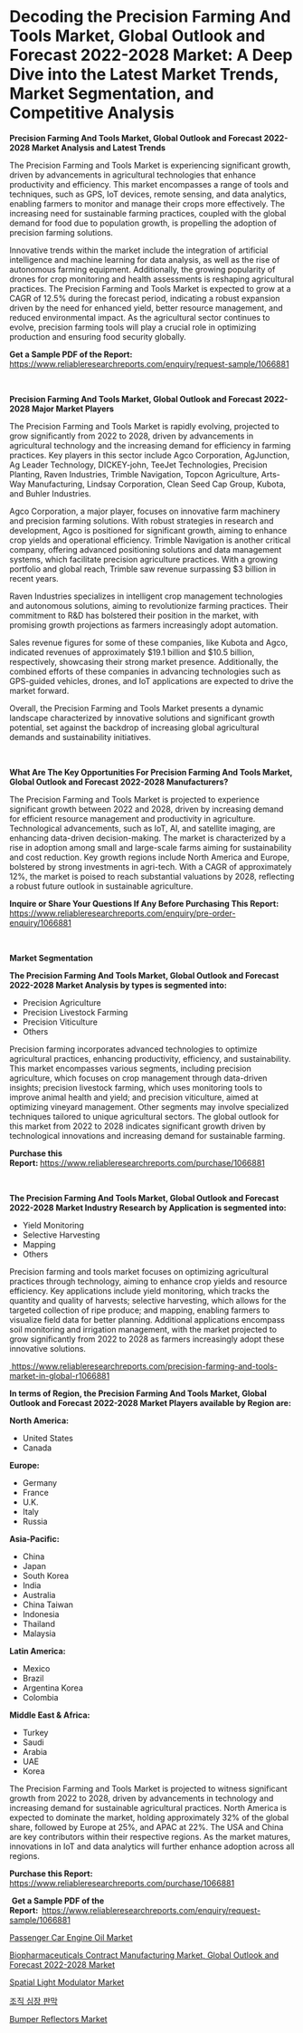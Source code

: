 <p><h1>Decoding the Precision Farming And Tools Market, Global Outlook and Forecast 2022-2028 Market: A Deep Dive into the Latest Market Trends, Market Segmentation, and Competitive Analysis</h1></p><p><strong>Precision Farming And Tools Market, Global Outlook and Forecast 2022-2028 Market Analysis and Latest Trends</strong></p>
<p><p>The Precision Farming and Tools Market is experiencing significant growth, driven by advancements in agricultural technologies that enhance productivity and efficiency. This market encompasses a range of tools and techniques, such as GPS, IoT devices, remote sensing, and data analytics, enabling farmers to monitor and manage their crops more effectively. The increasing need for sustainable farming practices, coupled with the global demand for food due to population growth, is propelling the adoption of precision farming solutions.</p><p>Innovative trends within the market include the integration of artificial intelligence and machine learning for data analysis, as well as the rise of autonomous farming equipment. Additionally, the growing popularity of drones for crop monitoring and health assessments is reshaping agricultural practices. The Precision Farming and Tools Market is expected to grow at a CAGR of 12.5% during the forecast period, indicating a robust expansion driven by the need for enhanced yield, better resource management, and reduced environmental impact. As the agricultural sector continues to evolve, precision farming tools will play a crucial role in optimizing production and ensuring food security globally.</p></p>
<p><strong>Get a Sample PDF of the Report:&nbsp;</strong> <a href="https://www.reliableresearchreports.com/enquiry/request-sample/1066881">https://www.reliableresearchreports.com/enquiry/request-sample/1066881</a></p>
<p>&nbsp;</p>
<p><strong>Precision Farming And Tools Market, Global Outlook and Forecast 2022-2028 Major Market Players</strong></p>
<p><p>The Precision Farming and Tools Market is rapidly evolving, projected to grow significantly from 2022 to 2028, driven by advancements in agricultural technology and the increasing demand for efficiency in farming practices. Key players in this sector include Agco Corporation, AgJunction, Ag Leader Technology, DICKEY-john, TeeJet Technologies, Precision Planting, Raven Industries, Trimble Navigation, Topcon Agriculture, Arts-Way Manufacturing, Lindsay Corporation, Clean Seed Cap Group, Kubota, and Buhler Industries.</p><p>Agco Corporation, a major player, focuses on innovative farm machinery and precision farming solutions. With robust strategies in research and development, Agco is positioned for significant growth, aiming to enhance crop yields and operational efficiency. Trimble Navigation is another critical company, offering advanced positioning solutions and data management systems, which facilitate precision agriculture practices. With a growing portfolio and global reach, Trimble saw revenue surpassing $3 billion in recent years.</p><p>Raven Industries specializes in intelligent crop management technologies and autonomous solutions, aiming to revolutionize farming practices. Their commitment to R&D has bolstered their position in the market, with promising growth projections as farmers increasingly adopt automation.</p><p>Sales revenue figures for some of these companies, like Kubota and Agco, indicated revenues of approximately $19.1 billion and $10.5 billion, respectively, showcasing their strong market presence. Additionally, the combined efforts of these companies in advancing technologies such as GPS-guided vehicles, drones, and IoT applications are expected to drive the market forward.</p><p>Overall, the Precision Farming and Tools Market presents a dynamic landscape characterized by innovative solutions and significant growth potential, set against the backdrop of increasing global agricultural demands and sustainability initiatives.</p></p>
<p>&nbsp;</p>
<p><strong>What Are The Key Opportunities For Precision Farming And Tools Market, Global Outlook and Forecast 2022-2028 Manufacturers?</strong></p>
<p><p>The Precision Farming and Tools Market is projected to experience significant growth between 2022 and 2028, driven by increasing demand for efficient resource management and productivity in agriculture. Technological advancements, such as IoT, AI, and satellite imaging, are enhancing data-driven decision-making. The market is characterized by a rise in adoption among small and large-scale farms aiming for sustainability and cost reduction. Key growth regions include North America and Europe, bolstered by strong investments in agri-tech. With a CAGR of approximately 12%, the market is poised to reach substantial valuations by 2028, reflecting a robust future outlook in sustainable agriculture.</p></p>
<p><strong>Inquire or Share Your Questions If Any Before Purchasing This Report:</strong> <a href="https://www.reliableresearchreports.com/enquiry/pre-order-enquiry/1066881">https://www.reliableresearchreports.com/enquiry/pre-order-enquiry/1066881</a></p>
<p>&nbsp;</p>
<p><strong>Market Segmentation</strong></p>
<p><strong>The Precision Farming And Tools Market, Global Outlook and Forecast 2022-2028 Market Analysis by types is segmented into:</strong></p>
<p><ul><li>Precision Agriculture</li><li>Precision Livestock Farming</li><li>Precision Viticulture</li><li>Others</li></ul></p>
<p><p>Precision farming incorporates advanced technologies to optimize agricultural practices, enhancing productivity, efficiency, and sustainability. This market encompasses various segments, including precision agriculture, which focuses on crop management through data-driven insights; precision livestock farming, which uses monitoring tools to improve animal health and yield; and precision viticulture, aimed at optimizing vineyard management. Other segments may involve specialized techniques tailored to unique agricultural sectors. The global outlook for this market from 2022 to 2028 indicates significant growth driven by technological innovations and increasing demand for sustainable farming.</p></p>
<p><strong>Purchase this Report:&nbsp;</strong><a href="https://www.reliableresearchreports.com/purchase/1066881">https://www.reliableresearchreports.com/purchase/1066881</a></p>
<p>&nbsp;</p>
<p><strong>The Precision Farming And Tools Market, Global Outlook and Forecast 2022-2028 Market Industry Research by Application is segmented into:</strong></p>
<p><ul><li>Yield Monitoring</li><li>Selective Harvesting</li><li>Mapping</li><li>Others</li></ul></p>
<p><p>Precision farming and tools market focuses on optimizing agricultural practices through technology, aiming to enhance crop yields and resource efficiency. Key applications include yield monitoring, which tracks the quantity and quality of harvests; selective harvesting, which allows for the targeted collection of ripe produce; and mapping, enabling farmers to visualize field data for better planning. Additional applications encompass soil monitoring and irrigation management, with the market projected to grow significantly from 2022 to 2028 as farmers increasingly adopt these innovative solutions.</p></p>
<p><a href="https://www.reliableresearchreports.com/precision-farming-and-tools-market-in-global-r1066881">&nbsp;https://www.reliableresearchreports.com/precision-farming-and-tools-market-in-global-r1066881</a></p>
<p><strong>In terms of Region, the Precision Farming And Tools Market, Global Outlook and Forecast 2022-2028 Market Players available by Region are:</strong></p>
<p>
    <p> <strong> North America: </strong>
        <ul>
            <li>United States</li>
            <li>Canada</li>
        </ul>
        </p> 
    <p> <strong> Europe: </strong>
        <ul>
            <li>Germany</li>
            <li>France</li>
            <li>U.K.</li>
            <li>Italy</li>
            <li>Russia</li>
        </ul>
        </p> 
    <p> <strong> Asia-Pacific: </strong>
        <ul>
            <li>China</li>
            <li>Japan</li>
            <li>South Korea</li>
            <li>India</li>
            <li>Australia</li>
            <li>China Taiwan</li>
            <li>Indonesia</li>
            <li>Thailand</li>
            <li>Malaysia</li>
        </ul>
        </p> 
    <p> <strong> Latin America: </strong>
        <ul>
            <li>Mexico</li>
            <li>Brazil</li>
            <li>Argentina Korea</li>
            <li>Colombia</li>
        </ul>
        </p> 
    <p> <strong> Middle East & Africa: </strong>
        <ul>
            <li>Turkey</li>
            <li>Saudi</li>
            <li>Arabia</li>
            <li>UAE</li>
            <li>Korea</li>
        </ul>
    </p>
    </p>
<p><p>The Precision Farming and Tools Market is projected to witness significant growth from 2022 to 2028, driven by advancements in technology and increasing demand for sustainable agricultural practices. North America is expected to dominate the market, holding approximately 32% of the global share, followed by Europe at 25%, and APAC at 22%. The USA and China are key contributors within their respective regions. As the market matures, innovations in IoT and data analytics will further enhance adoption across all regions.</p></p>
<p><strong>Purchase this Report: </strong><a href="https://www.reliableresearchreports.com/purchase/1066881">https://www.reliableresearchreports.com/purchase/1066881</a></p>
<p>&nbsp;<strong>Get a Sample PDF of the Report:&nbsp;&nbsp;</strong><a href="https://www.reliableresearchreports.com/enquiry/request-sample/1066881">https://www.reliableresearchreports.com/enquiry/request-sample/1066881</a></p>
<p><strong></strong></p>
<p><p><a href="https://medium.com/@lauryframi644/passenger-car-engine-oil-market-trends-and-analysis-opportunities-and-challenges-for-future-c6f750eaf4fd">Passenger Car Engine Oil Market</a></p><p><a href="https://github.com/lylyparadise/Market-Research-Report-List-5/blob/main/biopharmaceuticals-contract-manufacturing-market-global-outlook-and-forecast-2022-2028-market.md">Biopharmaceuticals Contract Manufacturing Market, Global Outlook and Forecast 2022-2028 Market</a></p><p><a href="https://www.linkedin.com/pulse/global-spatial-light-modulator-industry-analysis-share-p0fhe?trackingId=ciR7iSVWSlWh7cLvAG9Q7w%3D%3D">Spatial Light Modulator Market</a></p><p><a href="https://medium.com/@ixknzplk81/%EC%A1%B0%EC%A7%81-%EC%8B%AC%EC%9E%A5-%ED%8C%90%EB%A7%89-%EC%8B%9C%EC%9E%A5-%EA%B8%80%EB%A1%9C%EB%B2%8C-%EB%B0%8F-%EC%A7%80%EC%97%AD-%EB%B6%84%EC%84%9D-2024-2031-cb65d51fff91?postPublishedType=initial">조직 심장 판막</a></p><p><a href="https://medium.com/@bernadette.hunter4468/global-bumper-reflectors-market-sector-types-applications-market-player-strategies-regional-59b3c85761a5">Bumper Reflectors Market</a></p></p>